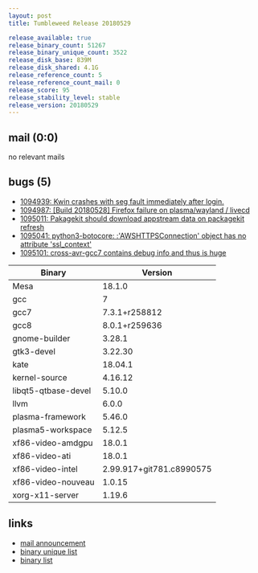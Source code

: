 ```yaml
---
layout: post
title: Tumbleweed Release 20180529

release_available: true
release_binary_count: 51267
release_binary_unique_count: 3522
release_disk_base: 839M
release_disk_shared: 4.1G
release_reference_count: 5
release_reference_count_mail: 0
release_score: 95
release_stability_level: stable
release_version: 20180529
---
```


## mail (0:0)

no relevant mails

## bugs (5)

<!--more-->

- [1094939: Kwin crashes with seg fault immediately after login.](https://bugzilla.opensuse.org/show_bug.cgi?id=1094939)
- [1094987: \[Build 20180528\] Firefox failure on plasma/wayland / livecd](https://bugzilla.opensuse.org/show_bug.cgi?id=1094987)
- [1095011: Pakagekit should download appstream data on packagekit refresh](https://bugzilla.opensuse.org/show_bug.cgi?id=1095011)
- [1095041: python3-botocore: :'AWSHTTPSConnection' object has no attribute 'ssl_context'](https://bugzilla.opensuse.org/show_bug.cgi?id=1095041)
- [1095101: cross-avr-gcc7 contains debug info and thus is huge](https://bugzilla.opensuse.org/show_bug.cgi?id=1095101)

Binary | Version
--- | ---
Mesa | 18.1.0
gcc | 7
gcc7 | 7.3.1+r258812
gcc8 | 8.0.1+r259636
gnome-builder | 3.28.1
gtk3-devel | 3.22.30
kate | 18.04.1
kernel-source | 4.16.12
libqt5-qtbase-devel | 5.10.0
llvm | 6.0.0
plasma-framework | 5.46.0
plasma5-workspace | 5.12.5
xf86-video-amdgpu | 18.0.1
xf86-video-ati | 18.0.1
xf86-video-intel | 2.99.917+git781.c8990575
xf86-video-nouveau | 1.0.15
xorg-x11-server | 1.19.6

## links

- [mail announcement](https://lists.opensuse.org/opensuse-factory/2018-05/msg00519.html)
- [binary unique list](http://download.tumbleweed.boombatower.com/20180529/rpm.unique.list)
- [binary list](http://download.tumbleweed.boombatower.com/20180529/rpm.list)
